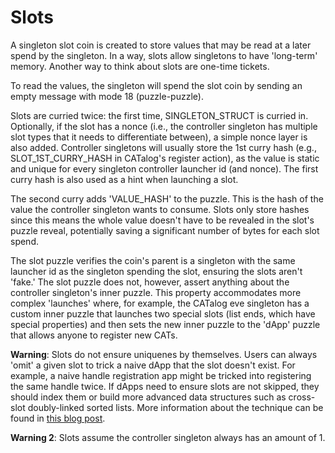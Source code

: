 # Slots

A singleton slot coin is created to store values that may be read at a later spend by the singleton. In a way, slots allow singletons to have 'long-term' memory. Another way to think about slots are one-time tickets.

To read the values, the singleton will spend the slot coin by sending an empty message with mode 18 (puzzle-puzzle).

Slots are curried twice: the first time, SINGLETON\_STRUCT is curried in. Optionally, if the slot has a nonce (i.e., the controller singleton has multiple slot types that it needs to differentiate between), a simple nonce layer is also added. Controller singletons will usually store the 1st curry hash (e.g., SLOT\_1ST\_CURRY\_HASH in CATalog's register action), as the value is static and unique for every singleton controller launcher id (and nonce). The first curry hash is also used as a hint when launching a slot.

The second curry adds 'VALUE\_HASH' to the puzzle. This is the hash of the value the controller singleton wants to consume. Slots only store hashes since this means the whole value doesn't have to be revealed in the slot's puzzle reveal, potentially saving a significant number of bytes for each slot spend.

The slot puzzle verifies the coin's parent is a singleton with the same launcher id as the singleton spending the slot, ensuring the slots aren't 'fake.' The slot puzzle does not, however, assert anything about the controller singleton's inner puzzle. This property accommodates more complex 'launches' where, for example, the CATalog eve singleton has a custom inner puzzle that launches two special slots (list ends, which have special properties) and then sets the new inner puzzle to the 'dApp' puzzle that allows anyone to register new CATs.

**Warning**: Slots do not ensure uniquenes by themselves. Users can always 'omit' a given slot to trick a naive dApp that the slot doesn't exist. For example, a naive handle registration app might be tricked into registering the same handle twice. If dApps need to ensure slots are not skipped, they should index them or build more advanced data structures such as cross-slot doubly-linked sorted lists. More information about the technique can be found in [this blog post](https://blog.fireacademy.io/p/solving-the-problem-of-uniqueness).

**Warning 2**: Slots assume the controller singleton always has an amount of 1.

